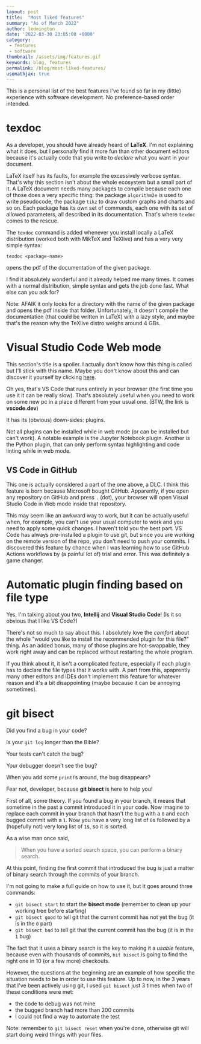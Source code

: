 ```yaml
---
layout: post
title:  "Most liked features"
summary: "As of March 2022"
author: ledmington
date: '2022-03-30 23:05:00 +0000'
category:
 - features
 - software
thumbnail: /assets/img/features.gif
keywords: blog, features
permalink: /blog/most-liked-features/
usemathjax: true
---
```


This is a personal list of the best features I've found so far in my (little) experience with software development. No preference-based order intended.

# texdoc
As a developer, you should have already heard of **LaTeX**. I'm not explaining what it does, but I personally find it more fun than other document editors because it's actually code that you write to *declare* what you want in your document.

LaTeX itself has its faults, for example the excessively verbose syntax. That's why this section isn't about the whole ecosystem but a small part of it. A LaTeX document needs many packages to compile because each one of those does a very specific thing: the package `algorithm2e` is used to write pseudocode, the package `tikz` to draw custom graphs and charts and so on. Each package has its own set of commands, each one with its set of allowed parameters, all described in its documentation. That's where `texdoc` comes to the rescue.

The `texdoc` command is added whenever you install locally a LaTeX distribution (worked both with MikTeX and TeXlive) and has a very very simple syntax:
```
texdoc <package-name>
```
opens the pdf of the documentation of the given package.

I find it absolutely wonderful and it already helped me many times. It comes with a normal distribution, simple syntax and gets the job done fast. What else can you ask for?

Note: AFAIK it only looks for a directory with the name of the given package and opens the pdf inside that folder. Unfortunately, it doesn't compile the documentation (that could be written in LaTeX) with a lazy style, and maybe that's the reason why the TeXlive distro weighs around 4 GBs.

# Visual Studio Code Web mode
This section's title is a spoiler. I actually don't know how this thing is called but I'll stick with this name. Maybe you don't know about this and can discover it yourself by clicking [here](https://vscode.dev).

Oh yes, that's VS Code that runs entirely in your browser (the first time you use it it can be really slow). That's absolutely useful when you need to work on some new pc in a place different from your usual one. (BTW, the link is **vscode.dev**)

It has its (obvious) down-sides: plugins.

Not all plugins can be installed while in web mode (or can be installed but can't work). A notable example is the Jupyter Notebook plugin. Another is the Python plugin, that can only perform syntax highlighting and code linting while in web mode.

## VS Code in GitHub
This one is actually considered a part of the one above, a DLC. I think this feature is born because Microsoft bought GitHub. Apparently, if you open any repository on GitHub and press `.` (dot), your browser will open Visual Studio Code in Web mode inside that repository.

This may seem like an awkward way to work, but it can be actually useful when, for example, you can't use your usual computer to work and you need to apply some quick changes. I haven't told you the best part. VS Code has always pre-installed a plugin to use git, but since you are working on the remote version of the repo, you don't need to push your commits. I discovered this feature by chance when I was learning how to use GitHub Actions workflows by (a painful lot of) trial and error. This was definitely a game changer.

# Automatic plugin finding based on file type
Yes, I'm talking about you two, **Intellij** and **Visual Studio Code**! (Is it so obvious that I like VS Code?)

There's not so much to say about this. I absolutely love the *comfort* about the whole "would you like to install the recommended plugin for this file?" thing. As an added bonus, many of those plugins are hot-swappable, they work right away and can be replaced without restarting the whole program.

If you think about it, it isn't a complicated feature, especially if each plugin has to declare the file types that it works with. A part from this, apaprently many other editors and IDEs don't implement this feature for whatever reason and it's a bit disappointing (maybe because it can be annoying sometimes).

# git bisect
Did you find a bug in your code?

Is your `git log` longer than the Bible?

Your tests can't catch the bug?

Your debugger doesn't see the bug?

When you add some `printf`s around, the bug disappears?

Fear not, developer, because **git bisect** is here to help you!

First of all, some theory. If you found a bug in your branch, it means that sometime in the past a commit introduced it in your code. Now imagine to replace each commit in your branch that hasn't the bug with a `0` and each bugged commit with a `1`. Now you have a very long list of `0`s followed by a (hopefully not) very long list of `1`s, so it is sorted.

As a wise man once said,

> When you have a sorted search space, you can perform a binary search.

At this point, finding the first commit that introduced the bug is just a matter of binary search through the commits of your branch.

I'm not going to make a full guide on how to use it, but it goes around three commands:
 - `git bisect start` to start the **bisect mode** (remember to clean up your working tree before starting)
 - `git bisect good` to tell git that the current commit has not yet the bug (it is in the `0` part)
 - `git bisect bad` to tell git that the current commit has the bug (it is in the `1` bug)

The fact that it uses a binary search is the key to making it a *usable* feature, because even with thousands of commits, `bit bisect` is going to find the right one in 10 (or a few more) checkouts.

However, the questions at the beginning are an example of how specific the situation needs to be in order to use this feature. Up to now, in the 3 years that I've been actively using git, I used `git bisect` just 3 times when two of these conditions were met:
 - the code to debug was not mine
 - the bugged branch had more than 200 commits
 - I could not find a way to automate the test

Note: remember to `git bisect reset` when you're done, otherwise git will start doing weird things with your files.